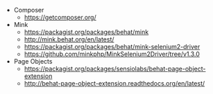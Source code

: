  - Composer
   - https://getcomposer.org/
 - Mink
   - https://packagist.org/packages/behat/mink
   - http://mink.behat.org/en/latest/
   - https://packagist.org/packages/behat/mink-selenium2-driver
   - https://github.com/minkphp/MinkSelenium2Driver/tree/v1.3.0
 - Page Objects
   - https://packagist.org/packages/sensiolabs/behat-page-object-extension
   - http://behat-page-object-extension.readthedocs.org/en/latest/
